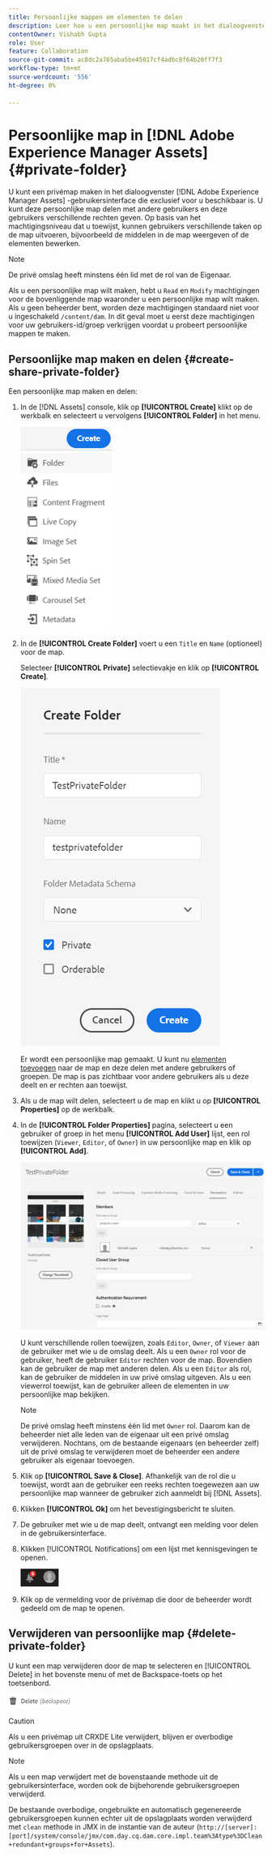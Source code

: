 ```yaml
---
title: Persoonlijke mappen om elementen te delen
description: Leer hoe u een persoonlijke map maakt in het dialoogvenster [!DNL Adobe Experience Manager Assets] en deelt het met andere gebruikers en wijst verschillende voorrechten aan hen toe.
contentOwner: Vishabh Gupta
role: User
feature: Collaboration
source-git-commit: ac8dc2a765aba5be45017cf4adbc8f64b20ff7f3
workflow-type: tm+mt
source-wordcount: '556'
ht-degree: 0%

---
```


# Persoonlijke map in [!DNL Adobe Experience Manager Assets] {#private-folder}

U kunt een privémap maken in het dialoogvenster [!DNL Adobe Experience Manager Assets] -gebruikersinterface die exclusief voor u beschikbaar is. U kunt deze persoonlijke map delen met andere gebruikers en deze gebruikers verschillende rechten geven. Op basis van het machtigingsniveau dat u toewijst, kunnen gebruikers verschillende taken op de map uitvoeren, bijvoorbeeld de middelen in de map weergeven of de elementen bewerken.

>[!NOTE]
>
>De privé omslag heeft minstens één lid met de rol van de Eigenaar.
>
>Als u een persoonlijke map wilt maken, hebt u `Read` en `Modify` machtigingen voor de bovenliggende map waaronder u een persoonlijke map wilt maken. Als u geen beheerder bent, worden deze machtigingen standaard niet voor u ingeschakeld `/content/dam`. In dit geval moet u eerst deze machtigingen voor uw gebruikers-id/groep verkrijgen voordat u probeert persoonlijke mappen te maken.

## Persoonlijke map maken en delen  {#create-share-private-folder}

Een persoonlijke map maken en delen:

1. In de [!DNL Assets] console, klik op **[!UICONTROL Create]** klikt op de werkbalk en selecteert u vervolgens **[!UICONTROL Folder]** in het menu.

   ![Map met elementen maken](assets/create-folder.png)

1. In de **[!UICONTROL Create Folder]** voert u een `Title` en `Name` (optioneel) voor de map.

   Selecteer **[!UICONTROL Private]** selectievakje en klik op **[!UICONTROL Create]**.

   ![chlimage_1-413](assets/create-private-folder.png)

   Er wordt een persoonlijke map gemaakt. U kunt nu [elementen toevoegen](add-assets.md#upload-assets) naar de map en deze delen met andere gebruikers of groepen. De map is pas zichtbaar voor andere gebruikers als u deze deelt en er rechten aan toewijst.

1. Als u de map wilt delen, selecteert u de map en klikt u op **[!UICONTROL Properties]** op de werkbalk.

1. In de **[!UICONTROL Folder Properties]** pagina, selecteert u een gebruiker of groep in het menu **[!UICONTROL Add User]** lijst, een rol toewijzen (`Viewer`, `Editor`, of `Owner`) in uw persoonlijke map en klik op **[!UICONTROL Add]**.

   ![assign-user-group](assets/assign-permissions-private-folder.png)

   U kunt verschillende rollen toewijzen, zoals `Editor`, `Owner`, of `Viewer` aan de gebruiker met wie u de omslag deelt. Als u een `Owner` rol voor de gebruiker, heeft de gebruiker `Editor` rechten voor de map. Bovendien kan de gebruiker de map met anderen delen. Als u een `Editor` als rol, kan de gebruiker de middelen in uw privé omslag uitgeven. Als u een viewerrol toewijst, kan de gebruiker alleen de elementen in uw persoonlijke map bekijken.

   >[!NOTE]
   >
   >De privé omslag heeft minstens één lid met `Owner` rol. Daarom kan de beheerder niet alle leden van de eigenaar uit een privé omslag verwijderen. Nochtans, om de bestaande eigenaars (en beheerder zelf) uit de privé omslag te verwijderen moet de beheerder een andere gebruiker als eigenaar toevoegen.

1. Klik op **[!UICONTROL Save & Close]**. Afhankelijk van de rol die u toewijst, wordt aan de gebruiker een reeks rechten toegewezen aan uw persoonlijke map wanneer de gebruiker zich aanmeldt bij [!DNL Assets].
1. Klikken **[!UICONTROL Ok]** om het bevestigingsbericht te sluiten.
1. De gebruiker met wie u de map deelt, ontvangt een melding voor delen in de gebruikersinterface.

1. Klikken [!UICONTROL Notifications] om een lijst met kennisgevingen te openen.

   ![melding](assets/notification-icon.png)

1. Klik op de vermelding voor de privémap die door de beheerder wordt gedeeld om de map te openen.

## Verwijderen van persoonlijke map {#delete-private-folder}

U kunt een map verwijderen door de map te selecteren en [!UICONTROL Delete] in het bovenste menu of met de Backspace-toets op het toetsenbord.

![Optie verwijderen in bovenste menu](assets/delete-option.png)

>[!CAUTION]
>
>Als u een privémap uit CRXDE Lite verwijdert, blijven er overbodige gebruikersgroepen over in de opslagplaats.

>[!NOTE]
>
>Als u een map verwijdert met de bovenstaande methode uit de gebruikersinterface, worden ook de bijbehorende gebruikersgroepen verwijderd.
>
>De bestaande overbodige, ongebruikte en automatisch gegenereerde gebruikersgroepen kunnen echter uit de opslagplaats worden verwijderd met `clean` methode in JMX in de instantie van de auteur (`http://[server]:[port]/system/console/jmx/com.day.cq.dam.core.impl.team%3Atype%3DClean+redundant+groups+for+Assets`).
